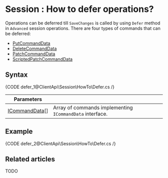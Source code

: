 # Session : How to defer operations?

Operations can be deferred till `SaveChanges` is called by using `Defer` method in `Advanced` session operations. There are four types of commands that can be deferred:

- [PutCommandData]()
- [DeleteCommandData]()
- [PatchCommandData]()
- [ScriptedPatchCommandData]()

## Syntax

{CODE defer_1@ClientApi\Session\HowTo\Defer.cs /}

| Parameters | | |
| ------------- | ------------- | ----- |
| [ICommandData]()[] | Array of commands implementing `ICommandData` interface. |

## Example

{CODE defer_2@ClientApi\Session\HowTo\Defer.cs /}

## Related articles

TODO